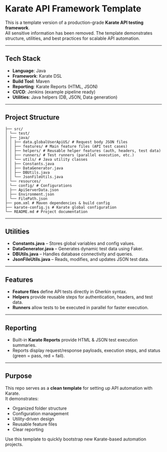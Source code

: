 # Karate API Framework Template

This is a template version of a production-grade **Karate API testing framework**.  
All sensitive information has been removed. The template demonstrates structure, utilities, and best practices for scalable API automation.

---

## Tech Stack
- **Language**: Java
- **Framework**: Karate DSL
- **Build Tool**: Maven
- **Reporting**: Karate Reports (HTML, JSON)
- **CI/CD**: Jenkins (example pipeline ready)
- **Utilities**: Java helpers (DB, JSON, Data generation)

---

## Project Structure
```Karate_API_Framework_Template/
├── src/
│ └── test/
│ ├── java/
│ │ ├── data.globalUserApiUS/ # Request body JSON files
│ │ ├── features/ # Main feature files (API test cases)
│ │ ├── helpers/ # Reusable helper features (auth, headers, test data)
│ │ ├── runners/ # Test runners (parallel execution, etc.)
│ │ └── utils/ # Java utility classes
│ │ ├── Constants.java
│ │ ├── DataGenerator.java
│ │ ├── DBUtils.java
│ │ └── JsonFileUtils.java
│ └── resources/
│ └── config/ # Configurations
│ ├── ApiServerData.json
│ ├── Environment.json
│ └── FilePath.json
├── pom.xml # Maven dependencies & build config
├── karate-config.js # Karate global configuration
└── README.md # Project documentation
```


---

## Utilities
- **Constants.java** – Stores global variables and config values.
- **DataGenerator.java** – Generates dynamic test data using Faker.
- **DBUtils.java** – Handles database connectivity and queries.
- **JsonFileUtils.java** – Reads, modifies, and updates JSON test data.

---

## Features
- **Feature files** define API tests directly in Gherkin syntax.
- **Helpers** provide reusable steps for authentication, headers, and test data.
- **Runners** allow tests to be executed in parallel for faster execution.

---

## Reporting
- Built-in **Karate Reports** provide HTML & JSON test execution summaries.
- Reports display request/response payloads, execution steps, and status (green = pass, red = fail).

---

## Purpose
This repo serves as a **clean template** for setting up API automation with Karate.  
It demonstrates:
- Organized folder structure
- Configuration management
- Utility-driven design
- Reusable feature files
- Clear reporting

Use this template to quickly bootstrap new Karate-based automation projects.
